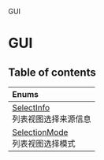 GUI

# GUI <Badge type="tip" text="Groups" /> <Score text="GUI" />

## Table of contents
| Enums |
| :-----|
| [SelectInfo](../enums/mw.SelectInfo.md) <br> 列表视图选择来源信息 |
| [SelectionMode](../enums/mw.SelectionMode.md) <br> 列表视图选择模式 |

